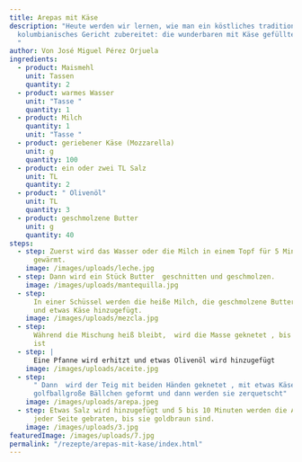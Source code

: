 ```yaml
---
title: Arepas mit Käse
description: "Heute werden wir lernen, wie man ein köstliches traditionelles
  kolumbianisches Gericht zubereitet: die wunderbaren mit Käse gefüllten Arepas
  "
author: Von José Miguel Pérez Orjuela
ingredients:
  - product: Maismehl
    unit: Tassen
    quantity: 2
  - product: warmes Wasser
    unit: "Tasse "
    quantity: 1
  - product: Milch
    quantity: 1
    unit: "Tasse "
  - product: geriebener Käse (Mozzarella)
    unit: g
    quantity: 100
  - product: ein oder zwei TL Salz
    unit: TL
    quantity: 2
  - product: " Olivenöl"
    unit: TL
    quantity: 3
  - product: geschmolzene Butter
    unit: g
    quantity: 40
steps:
  - step: Zuerst wird das Wasser oder die Milch in einem Topf für 5 Minuten lang
      gewärmt.
    image: /images/uploads/leche.jpg
  - step: Dann wird ein Stück Butter  geschnitten und geschmolzen.
    image: /images/uploads/mantequilla.jpg
  - step:
      In einer Schüssel werden die heiße Milch, die geschmolzene Butter, Salz
      und etwas Käse hinzugefügt.
    image: /images/uploads/mezcla.jpg
  - step:
      Während die Mischung heiß bleibt,  wird die Masse geknetet , bis sie glatt
      ist
  - step: |
      Eine Pfanne wird erhitzt und etwas Olivenöl wird hinzugefügt
    image: /images/uploads/aceite.jpg
  - step:
      " Dann  wird der Teig mit beiden Händen geknetet , mit etwas Käse werden
      golfballgroße Bällchen geformt und dann werden sie zerquetscht"
    image: /images/uploads/arepa.jpeg
  - step: Etwas Salz wird hinzugefügt und 5 bis 10 Minuten werden die Arepas auf
      jeder Seite gebraten, bis sie goldbraun sind.
    image: /images/uploads/3.jpg
featuredImage: /images/uploads/7.jpg
permalink: "/rezepte/arepas-mit-kase/index.html"
---
```

